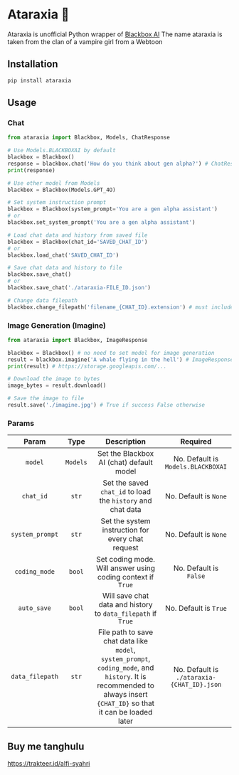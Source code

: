 # Ataraxia 🦇

Ataraxia is unofficial Python wrapper of [Blackbox AI](https://www.blackbox.ai)
The name ataraxia is taken from the clan of a vampire girl from a Webtoon

## Installation
```bash
pip install ataraxia
```

## Usage
### Chat
```python
from ataraxia import Blackbox, Models, ChatResponse

# Use Models.BLACKBOXAI by default
blackbox = Blackbox()
response = blackbox.chat('How do you think about gen alpha?') # ChatResponse<CHAT_ID, ROLE>
print(response)

# Use other model from Models
blackbox = Blackbox(Models.GPT_4O)

# Set system instruction prompt
blackbox = Blackbox(system_prompt='You are a gen alpha assistant')
# or
blackbox.set_system_prompt('You are a gen alpha assistant')

# Load chat data and history from saved file
blackbox = Blackbox(chat_id='SAVED_CHAT_ID')
# or
blackbox.load_chat('SAVED_CHAT_ID')

# Save chat data and history to file
blackbox.save_chat()
# or
blackbox.save_chat('./ataraxia-FILE_ID.json')

# Change data filepath
blackbox.change_filepath('filename_{CHAT_ID}.extension') # must includes the {CHAT_ID} to makes the file can be loaded using Blackbox.load_chat()
```

### Image Generation (Imagine)
```python
from ataraxia import Blackbox, ImageResponse

blackbox = Blackbox() # no need to set model for image generation
result = blackbox.imagine('A whale flying in the hell') # ImageResponse<IMAGE_ID>
print(result) # https://storage.googleapis.com/...

# Download the image to bytes
image_bytes = result.download()

# Save the image to file
result.save('./imagine.jpg') # True if success False otherwise
```

### Params
|      Param      |   Type   |                                                                               Description                                                                              |                      Required                    |
|:---------------:|:--------:|:----------------------------------------------------------------------------------------------------------------------------------------------------------------------:|:------------------------------------------------:|
|     `model`     | `Models` | Set the Blackbox AI (chat) default model                                                                                                                               |        No. Default is `Models.BLACKBOXAI`        |
|    `chat_id`    |   `str`  | Set the saved `chat_id` to load the `history` and chat data                                                                                                            |            No. Default is `None`                 |
| `system_prompt` |   `str`  | Set the system instruction for every chat request                                                                                                                      |            No. Default is `None`                 |
|  `coding_mode`  |  `bool`  | Set coding mode. Will answer using coding context if `True`                                                                                                            |            No. Default is `False`                |
|   `auto_save`   |  `bool`  | Will save chat data and history to `data_filepath` if `True`                                                                                                           |            No. Default is `True`                 |
| `data_filepath` |   `str`  | File path to save chat data like `model`, `system_prompt`, `coding_mode`, and `history`. It is recommended to always insert `{CHAT_ID}` so that it can be loaded later |    No. Default is `./ataraxia-{CHAT_ID}.json`    |

## Buy me tanghulu
https://trakteer.id/alfi-syahri
